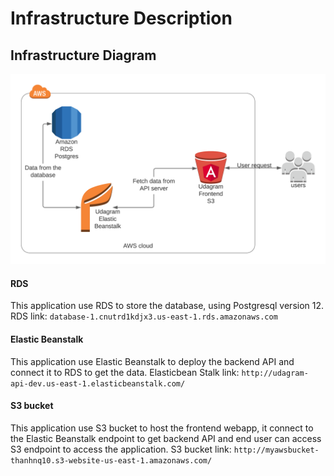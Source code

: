 # Infrastructure Description

## Infrastructure Diagram
![diagram](Infrastructure-diagram.png)

#### RDS
This application use RDS to store the database, using Postgresql version 12.
RDS link: `database-1.cnutrd1kdjx3.us-east-1.rds.amazonaws.com`

#### Elastic Beanstalk
This application use Elastic Beanstalk to deploy the backend API and connect it to RDS to get the data.
Elasticbean Stalk link: `http://udagram-api-dev.us-east-1.elasticbeanstalk.com/`

#### S3 bucket
This application use S3 bucket to host the frontend webapp, it connect to the Elastic Beanstalk endpoint to get backend API and end user can access S3 endpoint to access the application.
S3 bucket link: `http://myawsbucket-thanhnq10.s3-website-us-east-1.amazonaws.com/`
